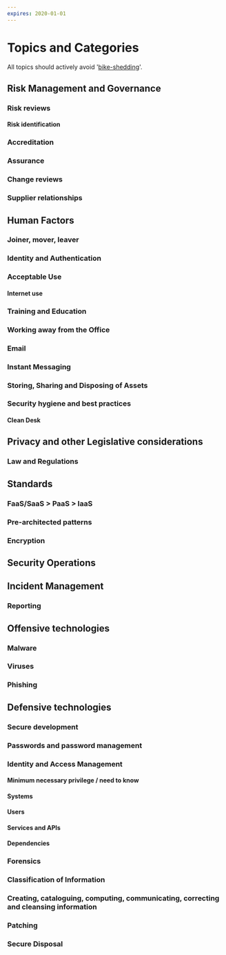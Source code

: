 ```yaml
---
expires: 2020-01-01
---
```


# Topics and Categories

All topics should actively avoid '[bike-shedding](https://en.wikipedia.org/wiki/Law_of_triviality)'.

## Risk Management and Governance

### Risk reviews

#### Risk identification

### Accreditation

### Assurance

### Change reviews

### Supplier relationships

## Human Factors

### Joiner, mover, leaver

### Identity and Authentication

### Acceptable Use

#### Internet use

### Training and Education

### Working away from the Office

### Email

### Instant Messaging

### Storing, Sharing and Disposing of Assets

### Security hygiene and best practices

#### Clean Desk

## Privacy and other Legislative considerations

### Law and Regulations

## Standards

### FaaS/SaaS > PaaS > IaaS

### Pre-architected patterns

### Encryption

## Security Operations

## Incident Management

### Reporting

## Offensive technologies

### Malware

### Viruses

### Phishing

## Defensive technologies

### Secure development

### Passwords and password management

### Identity and Access Management

#### Minimum necessary privilege / need to know

#### Systems

#### Users

#### Services and APIs

#### Dependencies

### Forensics

### Classification of Information

### Creating, cataloguing, computing, communicating, correcting and cleansing information

### Patching

### Secure Disposal


